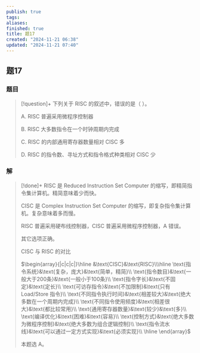 ```yaml
---
publish: true
tags: 
aliases: 
finished: true
title: 题17
created: "2024-11-21 06:38"
updated: "2024-11-21 07:40"
---
```

## 题17
### 题目
> [!question]+
> 下列关于 RISC 的叙述中，错误的是（ ）。
> 
> A. RISC 普遍采用微程序控制器
> 
> B. RISC 大多数指令在一个时钟周期内完成
> 
> C. RISC 的内部通用寄存器数量相对 CISC 多
> 
> D. RISC 的指令数、寻址方式和指令格式种类相对 CISC 少
### 解
> [!done]+
> RISC 是 Reduced Instruction Set Computer 的缩写，即精简指令集计算机。精简意味着少而快。
> 
> CISC 是 Complex Instruction Set Computer 的缩写，即复杂指令集计算机。复杂意味着多而慢。
> 
> RISC 普遍采用硬布线控制器，CISC 普遍采用微程序控制器，A 错误。
> 
> 其它选项正确。
> 
> CISC 与 RISC 的对比
> 
> $\begin{array}{|c|c|c|}\hline &\text{CISC}&\text{RISC}\\\hline \text{指令系统}&\text{复杂，庞大}&\text{简单，精简}\\ \text{指令数目}&\text{一般大于200条}&\text{一般小于100条}\\ \text{指令字长}&\text{不固定}&\text{定长}\\ \text{可访存指令}&\text{不加限制}&\text{只有 Load/Store 指令}\\ \text{不同指令执行时间}&\text{相差较大}&\text{绝大多数在一个周期内完成}\\ \text{不同指令使用频度}&\text{相差很大}&\text{都比较常用}\\ \text{通用寄存器数量}&\text{较少}&\text{多}\\ \text{编译优化}&\text{困难}&\text{容易}\\ \text{控制方式}&\text{绝大多数为微程序控制}&\text{绝大多数为组合逻辑控制}\\ \text{指令流水线}&\text{可以通过一定方式实现}&\text{必须实现}\\ \hline \end{array}$
> 
> 本题选 A。